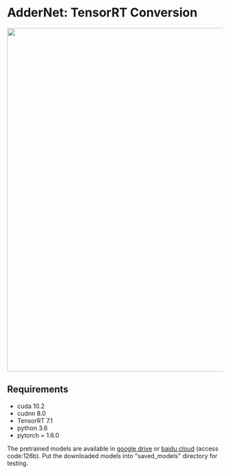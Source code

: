 # AdderNet: TensorRT Conversion

<p align="center">
<img src="figures/visualization.png" width="800">
</p>


## Requirements
- cuda 10.2
- cudnn 8.0
- TensorRT 7.1
- python 3.6
- pytorch = 1.6.0

The pretrained models are available in [google drive](https://drive.google.com/drive/folders/11ZdIst5Vwqx9Y5zHhirfaI94_7RhcBZH?usp=sharing) or [baidu cloud](https://pan.baidu.com/s/1pkaWhhKVoWPv-MCUjvxzCw) (access code:126b).
Put the downloaded models into "saved_models" directory for testing.
